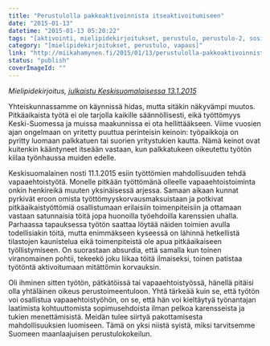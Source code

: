 ```yaml
---
title: "Perustulolla pakkoaktivoinnista itseaktivoitumiseen"
date: "2015-01-13"
datetime: "2015-01-13 05:20:22"
tags: "[aktivointi, mielipidekirjoitukset, perustulo, perustulo-2, sosiaaliturva, tyottomyys, vapaus]"
category: "[mielipidekirjoitukset, perustulo, vapaus]"
link: "http://miikahamynen.fi/2015/01/13/perustulolla-pakkoaktivoinnista-itseaktivoitumiseen/"
status: "publish"
coverImageId: ""
---
```


_Mielipidekirjoitus, [julkaistu Keskisuomalaisessa 13.1.2015](http://www.ksml.fi/mielipide/mielipidekirjoitukset/perustulolla-pakkoaktivoinnista-itseaktivoitumiseen/1966968)_

Yhteiskunnassamme on käynnissä hidas, mutta sitäkin näkyvämpi muutos. Pitkäaikaista työtä ei ole tarjolla kaikille säännöllisesti, eikä työttömyys Keski-Suomessa ja muissa maakunnissa ei ota hellittääkseen. Viime vuosien ajan ongelmaan on yritetty puuttua perinteisin keinoin: työpaikkoja on pyritty luomaan palkkatuen tai suorien yritystukien kautta. Nämä keinot ovat kuitenkin kääntyneet itseään vastaan, kun palkkatukeen oikeutettu työtön kiilaa työnhaussa muiden edelle.

Keskisuomalainen nosti 11.1.2015 esiin työttömien mahdollisuuden tehdä vapaaehtoistyötä. Monelle pitkään työttömänä olleelle vapaaehtoistoiminta onkin henkireikä muuten yksinäisessä arjessa. Samaan aikaan kunnat pyrkivät eroon omista työttömyyskorvausmaksuistaan ja potkivat pitkäaikaistyöttömiä osallistumaan erilaisiin toimenpiteisiin ja ottamaan vastaan satunnaisia töitä jopa huonoilla työehdoilla karenssien uhalla. Parhaassa tapauksessa työtön saattaa löytää näiden toimien avulla todellisiakin töitä, mutta enimmäkseen kyseessä on lähinnä hetkellistä tilastojen kaunistelua eikä toimenpiteistä ole apua pitkäaikaiseen työllistymiseen. On suorastaan absurdia, että samalla kun toinen viranomainen pohtii, tekeekö joku liikaa töitä ilmaiseksi, toinen patistaa työtöntä aktivoitumaan mitättömin korvauksin.

Oli ihminen sitten työtön, pätkätöissä tai vapaaehtoistyössä, hänellä pitäisi olla yhtäläinen oikeus perustoimeentuloon. Yhtä tärkeää kuin se, että työtön voi osallistua vapaaehtoistyöhön, on se, että hän voi kieltäytyä työnantajan laatimista kohtuuttomista sopimusehdoista ilman pelkoa karensseista ja tukien menettämisistä. Meidän tulee siirtyä pakottamisesta mahdollisuuksien luomiseen. Tämä on yksi niistä syistä, miksi tarvitsemme Suomeen maanlaajuisen perustulokokeilun.
